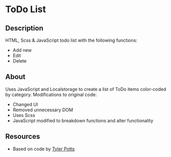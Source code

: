 # ToDo List

## Description

HTML, Scss & JavaScript todo list with the following functions:

- Add new
- Edit
- Delete

## About

Uses JavaScript and Localstorage to create a list of ToDo items color-coded by category.
Modifications to original code:

- Changed UI
- Removed unnecessary DOM
- Uses Scss
- JavaScript modified to breakdown functions and alter functionality

## Resources

- Based on code by <a href="https://www.youtube.com/watch?v=YZhKA89LhcA">Tyler Potts</a>
